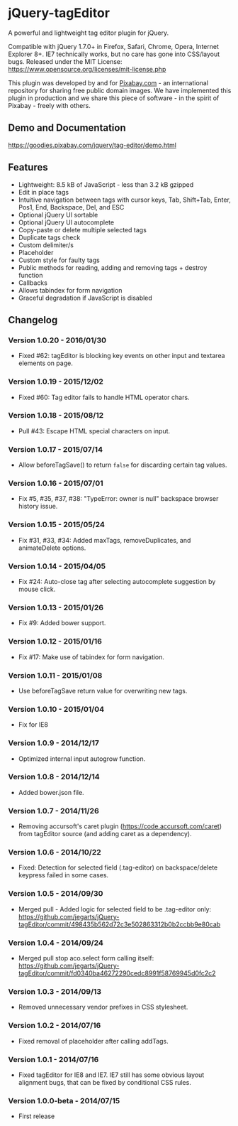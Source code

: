 jQuery-tagEditor
================

A powerful and lightweight tag editor plugin for jQuery.

Compatible with jQuery 1.7.0+ in Firefox, Safari, Chrome, Opera, Internet Explorer 8+. IE7 technically works, but no care has gone into CSS/layout bugs.
Released under the MIT License: https://www.opensource.org/licenses/mit-license.php

This plugin was developed by and for [Pixabay.com](https://pixabay.com/) - an international repository for sharing free public domain images.
We have implemented this plugin in production and we share this piece of software - in the spirit of Pixabay - freely with others.

## Demo and Documentation

https://goodies.pixabay.com/jquery/tag-editor/demo.html

## Features

* Lightweight: 8.5 kB of JavaScript - less than 3.2 kB gzipped
* Edit in place tags
* Intuitive navigation between tags with cursor keys, Tab, Shift+Tab, Enter, Pos1, End, Backspace, Del, and ESC
* Optional jQuery UI sortable
* Optional jQuery UI autocomplete
* Copy-paste or delete multiple selected tags
* Duplicate tags check
* Custom delimiter/s
* Placeholder
* Custom style for faulty tags
* Public methods for reading, adding and removing tags + destroy function
* Callbacks
* Allows tabindex for form navigation
* Graceful degradation if JavaScript is disabled

## Changelog

### Version 1.0.20 - 2016/01/30

* Fixed #62: tagEditor is blocking key events on other input and textarea elements on page.

### Version 1.0.19 - 2015/12/02

* Fixed #60: Tag editor fails to handle HTML operator chars.

### Version 1.0.18 - 2015/08/12

* Pull #43: Escape HTML special characters on input.

### Version 1.0.17 - 2015/07/14

* Allow beforeTagSave() to return `false` for discarding certain tag values.

### Version 1.0.16 - 2015/07/01

* Fix #5, #35, #37, #38: "TypeError: owner is null" backspace browser history issue.

### Version 1.0.15 - 2015/05/24

* Fix #31, #33, #34: Added maxTags, removeDuplicates, and animateDelete options.

### Version 1.0.14 - 2015/04/05

* Fix #24: Auto-close tag after selecting autocomplete suggestion by mouse click.

### Version 1.0.13 - 2015/01/26

* Fix #9: Added bower support.

### Version 1.0.12 - 2015/01/16

* Fix #17: Make use of tabindex for form navigation.

### Version 1.0.11 - 2015/01/08

* Use beforeTagSave return value for overwriting new tags.

### Version 1.0.10 - 2015/01/04

* Fix for IE8

### Version 1.0.9 - 2014/12/17

* Optimized internal input autogrow function.

### Version 1.0.8 - 2014/12/14

* Added bower.json file.

### Version 1.0.7 - 2014/11/26

* Removing accursoft's caret plugin (https://code.accursoft.com/caret) from tagEditor source (and adding caret as a dependency).

### Version 1.0.6 - 2014/10/22

* Fixed: Detection for selected field (.tag-editor) on backspace/delete keypress failed in some cases.

### Version 1.0.5 - 2014/09/30

* Merged pull - Added logic for selected field to be .tag-editor only:
  https://github.com/jegarts/jQuery-tagEditor/commit/498435b562d72c3e502863312b0b2ccbb9e80cab

### Version 1.0.4 - 2014/09/24

* Merged pull stop aco.select form calling itself:
  https://github.com/jegarts/jQuery-tagEditor/commit/fd0340ba46272290cedc8991f58769945d0fc2c2

### Version 1.0.3 - 2014/09/13

* Removed unnecessary vendor prefixes in CSS stylesheet.

### Version 1.0.2 - 2014/07/16

* Fixed removal of placeholder after calling addTags.

### Version 1.0.1 - 2014/07/16

* Fixed tagEditor for IE8 and IE7. IE7 still has some obvious layout alignment bugs, that can be fixed by conditional CSS rules.

### Version 1.0.0-beta - 2014/07/15

* First release
